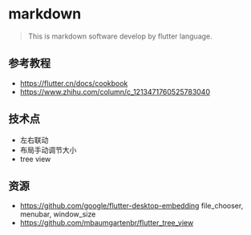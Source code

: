 # markdown

>This is markdown software develop by flutter language.

## 参考教程
* https://flutter.cn/docs/cookbook
* https://www.zhihu.com/column/c_1213471760525783040

## 技术点
* 左右联动
* 布局手动调节大小
* tree view

## 资源
* https://github.com/google/flutter-desktop-embedding  file_chooser, menubar, window_size
* https://github.com/mbaumgartenbr/flutter_tree_view
